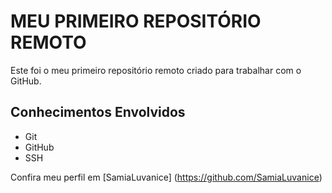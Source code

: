 # MEU PRIMEIRO REPOSITÓRIO REMOTO

Este foi o meu primeiro repositório remoto criado para trabalhar com o GitHub.

## Conhecimentos Envolvidos

- Git
- GitHub
- SSH

Confira meu perfil em [SamiaLuvanice] (https://github.com/SamiaLuvanice)
